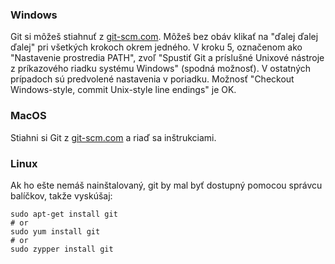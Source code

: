 ### Windows

Git si môžeš stiahnuť z [git-scm.com](https://git-scm.com/). Môžeš bez obáv klikať na "ďalej ďalej ďalej" pri všetkých krokoch okrem jedného. V kroku 5, označenom ako "Nastavenie prostredia PATH", zvoľ "Spustiť Git a príslušné Unixové nástroje z príkazového riadku systému Windows" (spodná možnosť). V ostatných prípadoch sú predvolené nastavenia v poriadku. Možnosť "Checkout Windows-style, commit Unix-style line endings" je OK.

### MacOS

Stiahni si Git z [git-scm.com](https://git-scm.com/) a riaď sa inštrukciami.

### Linux

Ak ho ešte nemáš nainštalovaný, git by mal byť dostupný pomocou správcu balíčkov, takže vyskúšaj:

```
sudo apt-get install git
# or
sudo yum install git
# or
sudo zypper install git
```
